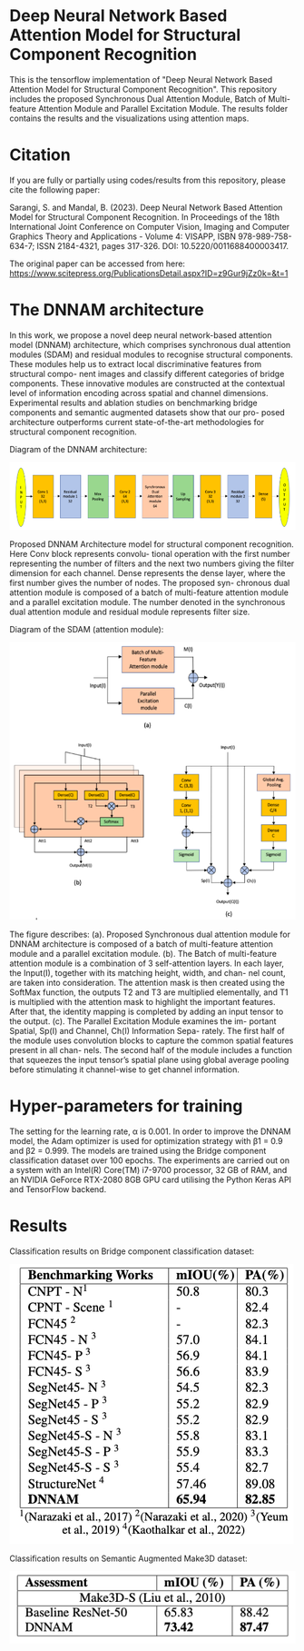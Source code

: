 # Deep Neural Network Based Attention Model for Structural Component Recognition

This is the tensorflow implementation of "Deep Neural Network Based Attention Model for Structural Component Recognition". This repository includes the proposed Synchronous Dual Attention Module, Batch of Multi-feature Attention Module and Parallel Excitation Module. The results folder contains the results and the visualizations using attention maps.

# Citation

If you are fully or partially using codes/results from this repository, please cite the following paper:

Sarangi, S. and Mandal, B. (2023). Deep Neural Network Based Attention Model for Structural Component Recognition. In Proceedings of the 18th International Joint Conference on Computer Vision, Imaging and Computer Graphics Theory and Applications - Volume 4: VISAPP, ISBN 978-989-758-634-7; ISSN 2184-4321, pages 317-326. DOI: 10.5220/0011688400003417.

The original paper can be accessed from here: 
https://www.scitepress.org/PublicationsDetail.aspx?ID=z9Gur9jZz0k=&t=1

# The DNNAM architecture

In this work, we propose a novel deep neural network-based attention model (DNNAM) architecture, which comprises synchronous dual attention modules (SDAM) and residual modules to recognise structural components. These modules help us to extract local discriminative features from structural compo- nent images and classify different categories of bridge components. These innovative modules are constructed at the contextual level of information encoding across spatial and channel dimensions. Experimental results and ablation studies on benchmarking bridge components and semantic augmented datasets show that our pro- posed architecture outperforms current state-of-the-art methodologies for structural component recognition.

Diagram of the DNNAM architecture:

![DNNAM Architecture](figures/Architecture.png)

Proposed DNNAM Architecture model for structural component recognition. Here Conv block represents convolu- tional operation with the first number representing the number of filters and the next two numbers giving the filter dimension for each channel. Dense represents the dense layer, where the first number gives the number of nodes. The proposed syn- chronous dual attention module is composed of a batch of multi-feature attention module and a parallel excitation module. The number denoted in the synchronous dual attention module and residual module represents filter size.

Diagram of the SDAM (attention module):

![SDAM Module and its submodules](figures/SDAM.png)

The figure describes: (a). Proposed Synchronous dual attention module for DNNAM architecture is composed of a batch of multi-feature attention module and a parallel excitation module. (b). The Batch of multi-feature attention module is a combination of 3 self-attention layers. In each layer, the Input(I), together with its matching height, width, and chan- nel count, are taken into consideration. The attention mask is then created using the SoftMax function, the outputs T2 and T3 are multiplied elementally, and T1 is multiplied with the attention mask to highlight the important features. After that, the identity mapping is completed by adding an input tensor to the output. (c). The Parallel Excitation Module examines the im- portant Spatial, Sp(I) and Channel, Ch(I) Information Sepa- rately. The first half of the module uses convolution blocks to capture the common spatial features present in all chan- nels. The second half of the module includes a function that squeezes the input tensor’s spatial plane using global average pooling before stimulating it channel-wise to get channel information.

# Hyper-parameters for training

The setting for the learning rate, α is 0.001. In order to improve the DNNAM model, the Adam optimizer is used for optimization strategy with β1 = 0.9 and β2 = 0.999. The models are trained using the Bridge component classification dataset over 100 epochs. The experiments are carried out on a system with an Intel(R) Core(TM) i7-9700 processor, 32 GB of RAM, and an NVIDIA GeForce RTX-2080 8GB GPU card utilising the Python Keras API and TensorFlow backend.

# Results

Classification results on Bridge component classification dataset:

![Classification results on Bridge component classification dataset](figures/Table1.png)

Classification results on  Semantic Augmented Make3D dataset:

![Classification results on  Semantic Augmented Make3D dataset](figures/Table2.png)


